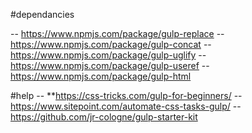 #dependancies

-- https://www.npmjs.com/package/gulp-replace
-- https://www.npmjs.com/package/gulp-concat
-- https://www.npmjs.com/package/gulp-uglify
-- https://www.npmjs.com/package/gulp-useref
-- https://www.npmjs.com/package/gulp-html

#help
-- **https://css-tricks.com/gulp-for-beginners/
-- https://www.sitepoint.com/automate-css-tasks-gulp/
-- https://github.com/jr-cologne/gulp-starter-kit